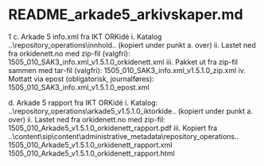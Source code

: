 # README_arkade5_arkivskaper.md

1
c. Arkade 5 info.xml fra IKT ORKidé
	i. Katalog ..\repository_operations\innhold\.. (kopiert under punkt a. over)
	ii. Lastet ned fra orkidenett.no med zip-fil (valgfri): 1505_010_SAK3_info.xml_v1.5.1.0_orkidenett.xml
	iii. Pakket ut fra zip-fil sammen med tar-fil (valgfri): 1505_010_SAK3_info.xml_v1.5.1.0_zip.xml
	iv. Mottatt via epost (obligatorisk, journalføres): 1505_010_SAK3_info.xml_v1.5.1.0_epost.xml
	
d. Arkade 5 rapport fra IKT ORKidé
	i. Katalog: ..\repository_operations\arkade5_v1.5.1.0_iktorkide\.. (kopiert under punkt a. over)
	ii. Lastet ned fra orkidenett.no med zip-fil: 1505_010_Arkade5_v1.5.1.0_orkidenett_rapport.pdf
	iii. Kopiert fra ..\content\sip\content\administrative_metadata\repository_operations\..
	     1505_010_Arkade5_v1.5.1.0_orkidenett_rapport.xml
		 1505_010_Arkade5_v1.5.1.0_orkidenett_rapport.html
